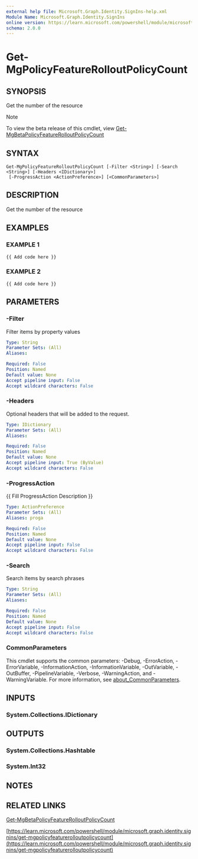 ```yaml
---
external help file: Microsoft.Graph.Identity.SignIns-help.xml
Module Name: Microsoft.Graph.Identity.SignIns
online version: https://learn.microsoft.com/powershell/module/microsoft.graph.identity.signins/get-mgpolicyfeaturerolloutpolicycount
schema: 2.0.0
---
```


# Get-MgPolicyFeatureRolloutPolicyCount

## SYNOPSIS
Get the number of the resource

> [!NOTE]
> To view the beta release of this cmdlet, view [Get-MgBetaPolicyFeatureRolloutPolicyCount](/powershell/module/Microsoft.Graph.Beta.Identity.SignIns/Get-MgBetaPolicyFeatureRolloutPolicyCount?view=graph-powershell-beta)

## SYNTAX

```
Get-MgPolicyFeatureRolloutPolicyCount [-Filter <String>] [-Search <String>] [-Headers <IDictionary>]
 [-ProgressAction <ActionPreference>] [<CommonParameters>]
```

## DESCRIPTION
Get the number of the resource

## EXAMPLES

### EXAMPLE 1
```
{{ Add code here }}
```

### EXAMPLE 2
```
{{ Add code here }}
```

## PARAMETERS

### -Filter
Filter items by property values

```yaml
Type: String
Parameter Sets: (All)
Aliases:

Required: False
Position: Named
Default value: None
Accept pipeline input: False
Accept wildcard characters: False
```

### -Headers
Optional headers that will be added to the request.

```yaml
Type: IDictionary
Parameter Sets: (All)
Aliases:

Required: False
Position: Named
Default value: None
Accept pipeline input: True (ByValue)
Accept wildcard characters: False
```

### -ProgressAction
{{ Fill ProgressAction Description }}

```yaml
Type: ActionPreference
Parameter Sets: (All)
Aliases: proga

Required: False
Position: Named
Default value: None
Accept pipeline input: False
Accept wildcard characters: False
```

### -Search
Search items by search phrases

```yaml
Type: String
Parameter Sets: (All)
Aliases:

Required: False
Position: Named
Default value: None
Accept pipeline input: False
Accept wildcard characters: False
```

### CommonParameters
This cmdlet supports the common parameters: -Debug, -ErrorAction, -ErrorVariable, -InformationAction, -InformationVariable, -OutVariable, -OutBuffer, -PipelineVariable, -Verbose, -WarningAction, and -WarningVariable. For more information, see [about_CommonParameters](http://go.microsoft.com/fwlink/?LinkID=113216).

## INPUTS

### System.Collections.IDictionary
## OUTPUTS

### System.Collections.Hashtable
### System.Int32
## NOTES

## RELATED LINKS
[Get-MgBetaPolicyFeatureRolloutPolicyCount](/powershell/module/Microsoft.Graph.Beta.Identity.SignIns/Get-MgBetaPolicyFeatureRolloutPolicyCount?view=graph-powershell-beta)

[https://learn.microsoft.com/powershell/module/microsoft.graph.identity.signins/get-mgpolicyfeaturerolloutpolicycount](https://learn.microsoft.com/powershell/module/microsoft.graph.identity.signins/get-mgpolicyfeaturerolloutpolicycount)




